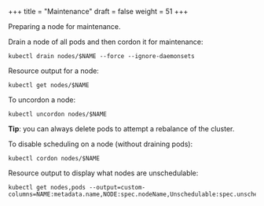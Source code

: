 +++
title = "Maintenance"
draft = false
weight = 51
+++

Preparing a node for maintenance.

Drain a node of all pods and then cordon it for maintenance:

```shell
kubectl drain nodes/$NAME --force --ignore-daemonsets
```

Resource output for a node:

```shell
kubectl get nodes/$NAME
```

To uncordon a node:

```shell
kubectl uncordon nodes/$NAME
```

**Tip**: you can always delete pods to attempt a rebalance of the cluster.

To disable scheduling on a node (without draining pods):

```shell
kubectl cordon nodes/$NAME
```

Resource output to display what nodes are unschedulable:

```shell
kubectl get nodes,pods --output=custom-columns=NAME:metadata.name,NODE:spec.nodeName,Unschedulable:spec.unschedulable
```
